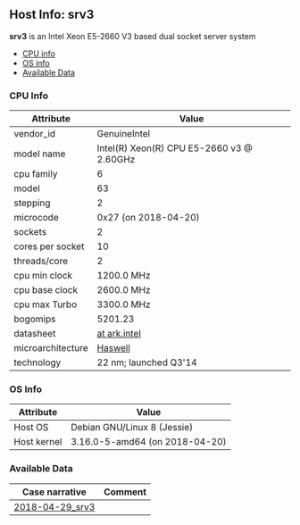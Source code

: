 ## Host Info: srv3

**srv3** is an Intel Xeon E5-2660 V3 based dual socket server system

- [CPU info](#user-content-cpu)
- [OS info](#user-content-os)
- [Available Data](#user-content-data)

### CPU Info <a name="cpu"></a>

| Attribute | Value |
| --------- | ----- |
| vendor_id    | GenuineIntel |
| model name   | Intel(R) Xeon(R) CPU E5-2660 v3 @ 2.60GHz |
| cpu family   | 6 |
| model        | 63 |
| stepping     | 2 |
| microcode    | 0x27 (on 2018-04-20) |
| sockets      | 2 |
| cores per socket | 10 |
| threads/core | 2 |
| cpu min clock   | 1200.0 MHz |
| cpu base clock  | 2600.0 MHz |
| cpu max Turbo   | 3300.0 MHz |
| bogomips     | 5201.23 |
| datasheet    | [at ark.intel](https://ark.intel.com/en/products/81706) |
| microarchitecture | [Haswell](https://en.wikipedia.org/wiki/Haswell_(microarchitecture)) |
| technology   | 22 nm; launched Q3'14 |

### OS Info <a name="os"></a>

| Attribute | Value |
| --------- | ----- |
| Host OS      | Debian GNU/Linux 8 (Jessie) |
| Host kernel  | 3.16.0-5-amd64 (on 2018-04-20) |

### Available Data <a name="data"></a>

| Case narrative | Comment |
| -------------- | ------- |
| [2018-04-29_srv3](2018-04-29_srv3.md) |  |
